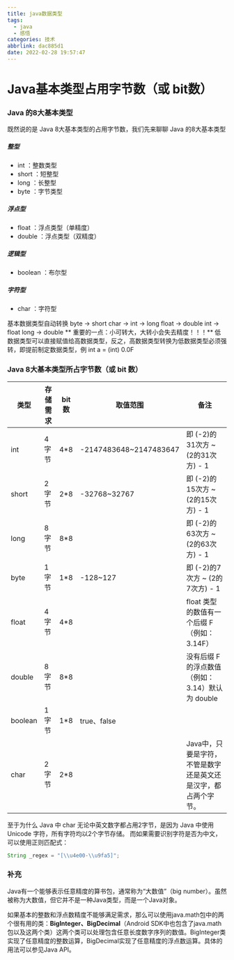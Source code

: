 ```yaml
---
title: java数据类型
tags:
  - java
  - 感悟
categories: 技术
abbrlink: dac885d1
date: 2022-02-28 19:57:47
---
```

# Java基本类型占用字节数（或 bit数）



### Java 的8大基本类型

既然说的是 Java 8大基本类型的占用字节数，我们先来聊聊 Java 的8大基本类型

##### 整型

- int ：整数类型
- short ：短整型
- long ：长整型
- byte ：字节类型

##### 浮点型

- float ：浮点类型（单精度）
- double ：浮点类型（双精度）

##### 逻辑型

- boolean ：布尔型

##### 字符型

- char ：字符型

基本数据类型自动转换
byte -> short
char -> int -> long
float -> double
int -> float
long -> double
** 重要的一点：小可转大，大转小会失去精度！！！**
低数据类型可以直接赋值给高数据类型，反之，高数据类型转换为低数据类型必须强转，即提前制定数据类型，例 int a = (int) 0.0F

### Java 8大基本类型所占字节数（或 bit 数）

| 类型    | 存储需求 | bit 数 | 取值范围               | 备注                                                         |
| ------- | -------- | ------ | ---------------------- | ------------------------------------------------------------ |
| int     | 4字节    | 4*8    | -2147483648~2147483647 | 即 (-2)的31次方 ~ (2的31次方) - 1                            |
| short   | 2字节    | 2*8    | -32768~32767           | 即 (-2)的15次方 ~ (2的15次方) - 1                            |
| long    | 8字节    | 8*8    |                        | 即 (-2)的63次方 ~ (2的63次方) - 1                            |
| byte    | 1字节    | 1*8    | -128~127               | 即 (-2)的7次方 ~ (2的7次方) - 1                              |
| float   | 4字节    | 4*8    |                        | float 类型的数值有一个后缀 F（例如：3.14F）                  |
| double  | 8字节    | 8*8    |                        | 没有后缀 F 的浮点数值（例如：3.14）默认为 double             |
| boolean | 1字节    | 1*8    | true、false            |                                                              |
| char    | 2字节    | 2*8    |                        | Java中，只要是字符，不管是数字还是英文还是汉字，都占两个字节。 |

至于为什么 Java 中 char 无论中英文数字都占用2字节，是因为 Java 中使用 Unicode 字符，所有字符均以2个字节存储。
而如果需要识别字符是否为中文，可以使用正则匹配式：



```java
String _regex = "[\\u4e00-\\u9fa5]";
```

### 补充

Java有一个能够表示任意精度的算书包，通常称为“大数值”（big number）。虽然被称为大数值，但它并不是一种Java类型，而是一个Java对象。

如果基本的整数和浮点数精度不能够满足需求，那么可以使用java.math包中的两个很有用的类：**BigInteger、BigDecimal**（Android SDK中也包含了java.math包以及这两个类）这两个类可以处理包含任意长度数字序列的数值。BigInteger类实现了任意精度的整数运算，BigDecimal实现了任意精度的浮点数运算。具体的用法可以参见Java API。